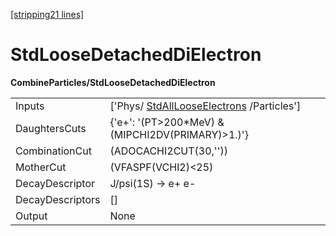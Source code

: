 [[stripping21 lines]](./stripping21-index)

# StdLooseDetachedDiElectron

**CombineParticles/StdLooseDetachedDiElectron**

|                  |                                                                                   |
|------------------|-----------------------------------------------------------------------------------|
| Inputs           | ['Phys/ [StdAllLooseElectrons](./stripping21-stdalllooseelectrons) /Particles'] |
| DaughtersCuts    | {'e+': '(PT\>200\*MeV) & (MIPCHI2DV(PRIMARY)\>1.)'}                               |
| CombinationCut   | (ADOCACHI2CUT(30,''))                                                             |
| MotherCut        | (VFASPF(VCHI2)\<25)                                                               |
| DecayDescriptor  | J/psi(1S) -\> e+ e-                                                               |
| DecayDescriptors | []                                                                              |
| Output           | None                                                                              |
